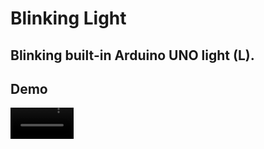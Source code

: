 # Blinking Light
## Blinking built-in Arduino UNO light (L).
## **Demo**
<video src=".src/demo.mp4" autoplay controls width=20%>